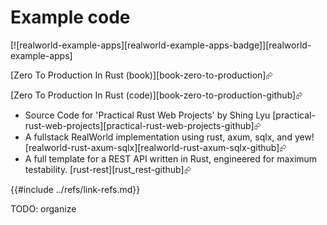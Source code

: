 # Example code

[![realworld-example-apps][realworld-example-apps-badge]][realworld-example-apps]

[Zero To Production In Rust (book)][book-zero-to-production]⮳

[Zero To Production In Rust (code)][book-zero-to-production-github]⮳

- Source Code for 'Practical Rust Web Projects' by Shing Lyu [practical-rust-web-projects][practical-rust-web-projects-github]⮳
- A fullstack RealWorld implementation using rust, axum, sqlx, and yew! [realworld-rust-axum-sqlx][realworld-rust-axum-sqlx-github]⮳
- A full template for a REST API written in Rust, engineered for maximum testability. [rust-rest][rust_rest-github]⮳

{{#include ../refs/link-refs.md}}
<div class="hidden">
TODO: organize
</div>
